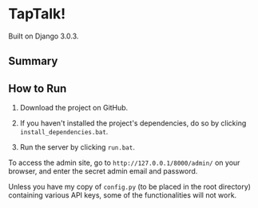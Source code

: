 # TapTalk!

Built on Django 3.0.3.

## Summary

## How to Run

1. Download the project on GitHub.

2. If you haven't installed the project's dependencies, do so by clicking `install_dependencies.bat`.

3. Run the server by clicking `run.bat`.

To access the admin site, go to `http://127.0.0.1/8000/admin/` on your browser, and enter the secret admin email and password.

Unless you have my copy of `config.py` (to be placed in the root directory) containing various API keys, some of the functionalities will not work.